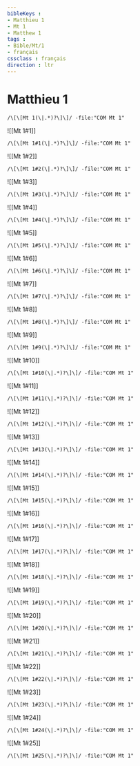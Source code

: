 ```yaml
---
bibleKeys : 
- Matthieu 1
- Mt 1
- Matthew 1
tags : 
- Bible/Mt/1
- français
cssclass : français
direction : ltr
---
```


# Matthieu 1

```query
/\[\[Mt 1(\|.*)?\]\]/ -file:"COM Mt 1"
```



![[Mt 1#1]]

```query
/\[\[Mt 1#1(\|.*)?\]\]/ -file:"COM Mt 1"
```

![[Mt 1#2]]

```query
/\[\[Mt 1#2(\|.*)?\]\]/ -file:"COM Mt 1"
```

![[Mt 1#3]]

```query
/\[\[Mt 1#3(\|.*)?\]\]/ -file:"COM Mt 1"
```

![[Mt 1#4]]

```query
/\[\[Mt 1#4(\|.*)?\]\]/ -file:"COM Mt 1"
```

![[Mt 1#5]]

```query
/\[\[Mt 1#5(\|.*)?\]\]/ -file:"COM Mt 1"
```

![[Mt 1#6]]

```query
/\[\[Mt 1#6(\|.*)?\]\]/ -file:"COM Mt 1"
```

![[Mt 1#7]]

```query
/\[\[Mt 1#7(\|.*)?\]\]/ -file:"COM Mt 1"
```

![[Mt 1#8]]

```query
/\[\[Mt 1#8(\|.*)?\]\]/ -file:"COM Mt 1"
```

![[Mt 1#9]]

```query
/\[\[Mt 1#9(\|.*)?\]\]/ -file:"COM Mt 1"
```

![[Mt 1#10]]

```query
/\[\[Mt 1#10(\|.*)?\]\]/ -file:"COM Mt 1"
```

![[Mt 1#11]]

```query
/\[\[Mt 1#11(\|.*)?\]\]/ -file:"COM Mt 1"
```

![[Mt 1#12]]

```query
/\[\[Mt 1#12(\|.*)?\]\]/ -file:"COM Mt 1"
```

![[Mt 1#13]]

```query
/\[\[Mt 1#13(\|.*)?\]\]/ -file:"COM Mt 1"
```

![[Mt 1#14]]

```query
/\[\[Mt 1#14(\|.*)?\]\]/ -file:"COM Mt 1"
```

![[Mt 1#15]]

```query
/\[\[Mt 1#15(\|.*)?\]\]/ -file:"COM Mt 1"
```

![[Mt 1#16]]

```query
/\[\[Mt 1#16(\|.*)?\]\]/ -file:"COM Mt 1"
```

![[Mt 1#17]]

```query
/\[\[Mt 1#17(\|.*)?\]\]/ -file:"COM Mt 1"
```

![[Mt 1#18]]

```query
/\[\[Mt 1#18(\|.*)?\]\]/ -file:"COM Mt 1"
```

![[Mt 1#19]]

```query
/\[\[Mt 1#19(\|.*)?\]\]/ -file:"COM Mt 1"
```

![[Mt 1#20]]

```query
/\[\[Mt 1#20(\|.*)?\]\]/ -file:"COM Mt 1"
```

![[Mt 1#21]]

```query
/\[\[Mt 1#21(\|.*)?\]\]/ -file:"COM Mt 1"
```

![[Mt 1#22]]

```query
/\[\[Mt 1#22(\|.*)?\]\]/ -file:"COM Mt 1"
```

![[Mt 1#23]]

```query
/\[\[Mt 1#23(\|.*)?\]\]/ -file:"COM Mt 1"
```

![[Mt 1#24]]

```query
/\[\[Mt 1#24(\|.*)?\]\]/ -file:"COM Mt 1"
```

![[Mt 1#25]]

```query
/\[\[Mt 1#25(\|.*)?\]\]/ -file:"COM Mt 1"
```

